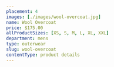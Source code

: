 ```yaml
---
placement: 4
images: [./images/wool-overcoat.jpg]
name: Wool Overcoat
price: $175.00
allProductSizes: [XS, S, M, L, XL, XXL]
department: mens
type: outerwear
slug: wool-overcoat
contentType: product details
---
```

